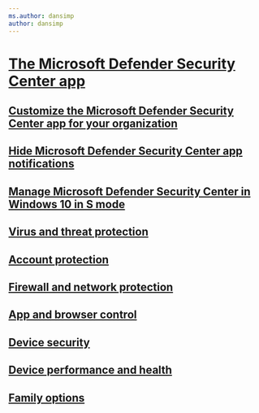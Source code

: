 ```yaml
---
ms.author: dansimp
author: dansimp
---
```


# [The Microsoft Defender Security Center app](windows-defender-security-center.md)

## [Customize the Microsoft Defender Security Center app for your organization](wdsc-customize-contact-information.md)
## [Hide Microsoft Defender Security Center app notifications](wdsc-hide-notifications.md)
## [Manage Microsoft Defender Security Center in Windows 10 in S mode](wdsc-windows-10-in-s-mode.md)
## [Virus and threat protection](wdsc-virus-threat-protection.md)
## [Account protection](wdsc-account-protection.md)
## [Firewall and network protection](wdsc-firewall-network-protection.md)
## [App and browser control](wdsc-app-browser-control.md)
## [Device security](wdsc-device-security.md)
## [Device performance and health](wdsc-device-performance-health.md)
## [Family options](wdsc-family-options.md)


